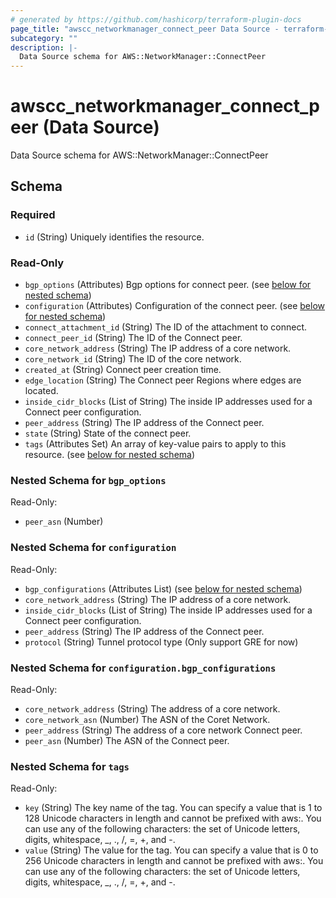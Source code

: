 ```yaml
---
# generated by https://github.com/hashicorp/terraform-plugin-docs
page_title: "awscc_networkmanager_connect_peer Data Source - terraform-provider-awscc"
subcategory: ""
description: |-
  Data Source schema for AWS::NetworkManager::ConnectPeer
---
```


# awscc_networkmanager_connect_peer (Data Source)

Data Source schema for AWS::NetworkManager::ConnectPeer



<!-- schema generated by tfplugindocs -->
## Schema

### Required

- `id` (String) Uniquely identifies the resource.

### Read-Only

- `bgp_options` (Attributes) Bgp options for connect peer. (see [below for nested schema](#nestedatt--bgp_options))
- `configuration` (Attributes) Configuration of the connect peer. (see [below for nested schema](#nestedatt--configuration))
- `connect_attachment_id` (String) The ID of the attachment to connect.
- `connect_peer_id` (String) The ID of the Connect peer.
- `core_network_address` (String) The IP address of a core network.
- `core_network_id` (String) The ID of the core network.
- `created_at` (String) Connect peer creation time.
- `edge_location` (String) The Connect peer Regions where edges are located.
- `inside_cidr_blocks` (List of String) The inside IP addresses used for a Connect peer configuration.
- `peer_address` (String) The IP address of the Connect peer.
- `state` (String) State of the connect peer.
- `tags` (Attributes Set) An array of key-value pairs to apply to this resource. (see [below for nested schema](#nestedatt--tags))

<a id="nestedatt--bgp_options"></a>
### Nested Schema for `bgp_options`

Read-Only:

- `peer_asn` (Number)


<a id="nestedatt--configuration"></a>
### Nested Schema for `configuration`

Read-Only:

- `bgp_configurations` (Attributes List) (see [below for nested schema](#nestedatt--configuration--bgp_configurations))
- `core_network_address` (String) The IP address of a core network.
- `inside_cidr_blocks` (List of String) The inside IP addresses used for a Connect peer configuration.
- `peer_address` (String) The IP address of the Connect peer.
- `protocol` (String) Tunnel protocol type (Only support GRE for now)

<a id="nestedatt--configuration--bgp_configurations"></a>
### Nested Schema for `configuration.bgp_configurations`

Read-Only:

- `core_network_address` (String) The address of a core network.
- `core_network_asn` (Number) The ASN of the Coret Network.
- `peer_address` (String) The address of a core network Connect peer.
- `peer_asn` (Number) The ASN of the Connect peer.



<a id="nestedatt--tags"></a>
### Nested Schema for `tags`

Read-Only:

- `key` (String) The key name of the tag. You can specify a value that is 1 to 128 Unicode characters in length and cannot be prefixed with aws:. You can use any of the following characters: the set of Unicode letters, digits, whitespace, _, ., /, =, +, and -.
- `value` (String) The value for the tag. You can specify a value that is 0 to 256 Unicode characters in length and cannot be prefixed with aws:. You can use any of the following characters: the set of Unicode letters, digits, whitespace, _, ., /, =, +, and -.


